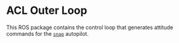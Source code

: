 ACL Outer Loop
==============

This ROS package contains the control loop that generates attitude commands for the [`snap`](https://gitlab.com/mit-acl/fsw/snap-stack/snap) autopilot.